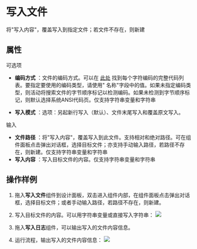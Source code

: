 # 写入文件

将&quot;写入内容&quot;，覆盖写入到指定文件；若文件不存在，则新建

## 属性

可选项

- **编码方式** ：文件的编码方式。可以在 [此处](../../Appendix/Encoding.md?_v=v2020.4) 找到每个字符编码的完整代码列表。要指定要使用的编码类型，请使用&quot; 名称&quot;字段中的值。如果未指定编码类型，则活动将搜索文件的字节顺序标记以检测编码。如果未检测到字节顺序标记，则默认选择系统ANSI代码页。仅支持字符串变量和字符串

- **写入模式** ：选项：另起新行写入（默认）、文件末尾写入和覆盖原文写入。

输入

- **文件路径** ：将&quot;写入内容&quot;，覆盖写入到此文件。支持相对和绝对路径。可在组件面板点击弹出对话框，选择目标文件；亦支持手动输入路径，若路径不存在，则新建。仅支持字符串变量和字符串
- **写入内容** ：写入目标文件的内容。仅支持字符串变量和字符串

## 操作样例
1. 拖入**写入文件**组件到设计面板，双击进入组件内部，在组件面板点击弹出对话框，选择目标文件；或者手动输入路径，若路径不存在，则新建。

2. 写入目标文件的内容。可以用字符串变量或直接写入字符串：
![](https://docimages.blob.core.chinacloudapi.cn/images/Activities/writeFile-1.png)

3. 拖入**写入日志**组件，可以输出写入的文件内容信息。

4. 运行流程，输出写入的文件内容信息：
![](https://docimages.blob.core.chinacloudapi.cn/images/Activities/writeFile-2.png)
